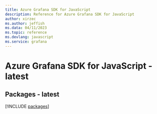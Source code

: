 ```yaml
---
title: Azure Grafana SDK for JavaScript
description: Reference for Azure Grafana SDK for JavaScript
author: xirzec
ms.author: jeffish
ms.data: 04/11/2023
ms.topic: reference
ms.devlang: javascript
ms.service: grafana
---
```

# Azure Grafana SDK for JavaScript - latest
## Packages - latest
[!INCLUDE [packages](grafana-index.md)]